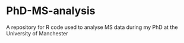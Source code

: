 # PhD-MS-analysis
A repository for R code used to analyse MS data during my PhD at the University of Manchester
